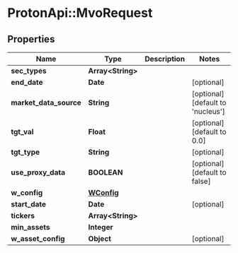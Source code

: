 # ProtonApi::MvoRequest

## Properties
Name | Type | Description | Notes
------------ | ------------- | ------------- | -------------
**sec_types** | **Array&lt;String&gt;** |  | 
**end_date** | **Date** |  | [optional] 
**market_data_source** | **String** |  | [optional] [default to &#39;nucleus&#39;]
**tgt_val** | **Float** |  | [optional] [default to 0.0]
**tgt_type** | **String** |  | [optional] 
**use_proxy_data** | **BOOLEAN** |  | [optional] [default to false]
**w_config** | [**WConfig**](WConfig.md) |  | 
**start_date** | **Date** |  | [optional] 
**tickers** | **Array&lt;String&gt;** |  | 
**min_assets** | **Integer** |  | 
**w_asset_config** | **Object** |  | [optional] 


